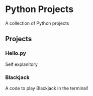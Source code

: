 # Python Projects
A collection of Python projects

## Projects
### Hello.py
Self explanitory
### Blackjack
A code to play Blackjack in the terminal!
